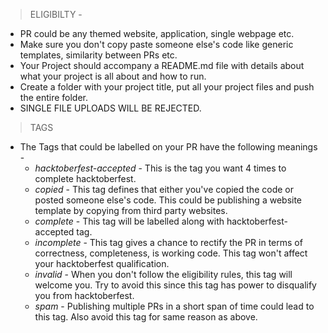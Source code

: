 > ELIGIBILTY -

* PR could be any themed website, application, single webpage etc.
* Make sure you don't copy paste someone else's code like generic templates, similarity between PRs etc.
* Your Project should accompany a README.md file with details about what your project is all about and how to run.
* Create a folder with your project title, put all your project files and push the entire folder.
* SINGLE FILE UPLOADS WILL BE REJECTED.


> TAGS

* The Tags that could be labelled on your PR have the following meanings -
  - *hacktoberfest-accepted* - This is the tag you want 4 times to complete hacktoberfest.
  - *copied* - This tag defines that either you've copied the code or posted someone else's code. This could be publishing a website template by copying from third party websites.
  - *complete* - This tag will be labelled along with hacktoberfest-accepted tag.
  - *incomplete* - This tag gives a chance to rectify the PR in terms of correctness, completeness, is working code. This tag won't affect your hacktoberfest qualification.
  - *invalid* - When you don't follow the eligibility rules, this tag will welcome you. Try to avoid this since this tag has power to disqualify you from hacktoberfest.
  - *spam* - Publishing multiple PRs in a short span of time could lead to this tag. Also avoid this tag for same reason as above.
